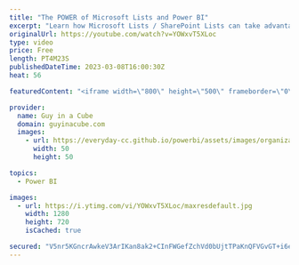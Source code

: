 ```yaml
---
title: "The POWER of Microsoft Lists and Power BI"
excerpt: "Learn how Microsoft Lists / SharePoint Lists can take advantage of Power BI! Daniel walks through how easy it is to start using today!  Create a report quickly from a SharePoint list or library https://learn.microsoft.com/power-bi/create-reports/service-quick-create-sharepoint-list  Daniel Glenn: https://twitter.com/DanielGlenn"
originalUrl: https://youtube.com/watch?v=YOWxvT5XLoc
type: video
price: Free
length: PT4M23S
publishedDateTime: 2023-03-08T16:00:30Z
heat: 56

featuredContent: "<iframe width=\"800\" height=\"500\" frameborder=\"0\" src=\"https://www.youtube.com/embed/YOWxvT5XLoc\" allow=\"accelerometer; autoplay; encrypted-media; gyroscope; picture-in-picture\" allowfullscreen></iframe>"

provider:
  name: Guy in a Cube
  domain: guyinacube.com
  images:
    - url: https://everyday-cc.github.io/powerbi/assets/images/organizations/guyinacube.com-50x50.jpg
      width: 50
      height: 50

topics:
  - Power BI

images:
  - url: https://i.ytimg.com/vi/YOWxvT5XLoc/maxresdefault.jpg
    width: 1280
    height: 720
    isCached: true

secured: "V5nr5KGncrAwkeV3ArIKan8ak2+CInFWGefZchVd0bUjtTPaKnQFVGvGT+i6e+jgl7SRmgOCGbYAdjbKS7Xam43hM10IkWX1C3R9h4jtsfYtcBCp7qlQWntzh22i9FxqIAOyAlL2+gXmTeJiLRX8Gv43uTSmC6Ds+rIuMIDpExnlrL3L9mRfteJrkKAQLjXguxF9vrOAdwGUIg00TPuQ7c2sQV90xpiDxsXpx6gukTxrDIpmLGxOMieT0hgZaGrAxOvnwtVeMTco4fSw5oHB9wCcYydX7GDlHn0RSSDqdkv9idybRfUuxIfOsBDfbNFybGsqhCrz4BOCeaBUgI2eXl0IaK9Xsbq0vnQ4G3pBVbxxpN6H8DMpdAqqeP4ZaIaU0ooW2YAQsXxkSPDSZDzmYBoIoZXg57uKd7A1u6NdCkA=;yYtJWqq9FJ81TWTb+sF3cQ=="
---
```


